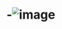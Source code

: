 # -![image](https://user-images.githubusercontent.com/81698613/113173930-90d84c00-9252-11eb-8a94-773afb5de844.png)
